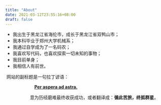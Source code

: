 ```yaml
---
title: "About"
date: 2021-03-12T23:55:16+08:00
draft: false
---
```


- 我出生于黑龙江省海伦市，成长于黑龙江省双鸭山市；
- 我本科毕业于郑州大学机械系；
- 我通过自学成为了一名码农；
- 我喜欢写代码，也喜欢探索一切未知的事物；
- 我目前单身；
- 我相信人有前世。

  

​    网站的副标题是一句拉丁谚语：

​      &emsp;&emsp;&emsp;&emsp;&emsp;&emsp;   **[Per aspera ad astra.](https://yanghairui.life/)** 

​			&emsp;&emsp;&emsp;&emsp;&emsp;	意为历经磨难最终收获成功，或者翻译成：**循此苦旅，终抵群星**。





